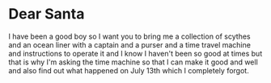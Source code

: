 # Dear Santa

I have been a good boy so I want you to bring me a collection of scythes and an ocean liner with a captain and a purser and a time travel machine and instructions to operate it and I know I haven't been so good at times but that is why I'm asking the time machine so that I can make it good and well and also find out what happened on July 13th which I completely forgot.
